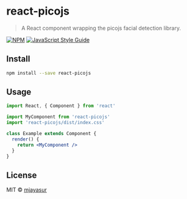 # react-picojs

> A React component wrapping the picojs facial detection library.

[![NPM](https://img.shields.io/npm/v/react-picojs.svg)](https://www.npmjs.com/package/react-picojs) [![JavaScript Style Guide](https://img.shields.io/badge/code_style-standard-brightgreen.svg)](https://standardjs.com)

## Install

```bash
npm install --save react-picojs
```

## Usage

```jsx
import React, { Component } from 'react'

import MyComponent from 'react-picojs'
import 'react-picojs/dist/index.css'

class Example extends Component {
  render() {
    return <MyComponent />
  }
}
```

## License

MIT © [mjayasur](https://github.com/mjayasur)
